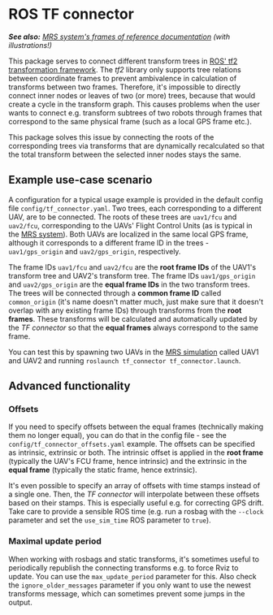 # ROS TF connector

***See also:** [MRS system's frames of reference documentation](https://ctu-mrs.github.io/docs/system/frames_of_reference.html) (with illustrations!)*

This package serves to connect different transform trees in [ROS' tf2 transformation framework](http://wiki.ros.org/tf2/).
The *tf2* library only supports tree relations between coordinate frames to prevent ambivalence in calculation of transforms between two frames.
Therefore, it's impossible to directly connect inner nodes or leaves of two (or more) trees, because that would create a cycle in the transform graph.
This causes problems when the user wants to connect e.g. transform subtrees of two robots through frames that correspond to the same physical frame (such as a local GPS frame etc.).

This package solves this issue by connecting the roots of the corresponding trees via transforms that are dynamically recalculated so that the total transform between the selected inner nodes stays the same.

## Example use-case scenario

A configuration for a typical usage example is provided in the default config file `config/tf_connector.yaml`.
Two trees, each corresponding to a different UAV, are to be connected.
The roots of these trees are `uav1/fcu` and `uav2/fcu`, corresponding to the UAVs' Flight Control Units (as is typical in the [MRS system](https://ctu-mrs.github.io/docs/system/frames_of_reference.html)).
Both UAVs are localized in the same local GPS frame, although it corresponds to a different frame ID in the trees - `uav1/gps_origin` and `uav2/gps_origin`, respectively.

The frame IDs `uav1/fcu` and `uav2/fcu` are the **root frame IDs** of the UAV1's transform tree and UAV2's transform tree.
The frame IDs `uav1/gps_origin` and `uav2/gps_origin` are the **equal frame IDs** in the two transform trees.
The trees will be connected through a **common frame ID** called `common_origin` (it's name doesn't matter much, just make sure that it doesn't overlap with any existing frame IDs) through transforms from the **root frames**.
These transforms will be calculated and automatically updated by the *TF connector* so that the **equal frames** always correspond to the same frame.

You can test this by spawning two UAVs in the [MRS simulation](https://github.com/ctu-mrs/mrs_simulation) called UAV1 and UAV2 and running `roslaunch tf_connector tf_connector.launch`.

## Advanced functionality

### Offsets

If you need to specify offsets between the equal frames (technically making them no longer equal), you can do that in the config file - see the `config/tf_connector_offsets.yaml` example.
The offsets can be specified as intrinsic, extrinsic or both.
The intrinsic offset is applied in the **root frame** (typically the UAV's FCU frame, hence intrinsic) and the extrinsic in the **equal frame** (typically the static frame, hence extrinsic).

It's even possible to specify an array of offsets with time stamps instead of a single one.
Then, the *TF connector* will interpolate between these offsets based on their stamps.
This is especially useful e.g. for correcting GPS drift.
Take care to provide a sensible ROS time (e.g. run a rosbag with the `--clock` parameter and set the `use_sim_time` ROS parameter to `true`).

### Maximal update period

When working with rosbags and static transforms, it's sometimes useful to periodically republish the connecting transforms e.g. to force Rviz to update.
You can use the `max_update_period` parameter for this.
Also check the `ignore_older_messages` parameter if you only want to use the newest transforms message, which can sometimes prevent some jumps in the output.
